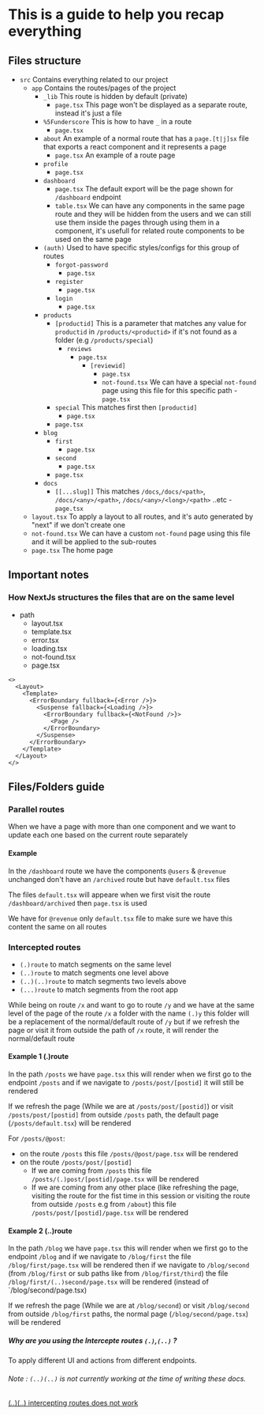 # This is a guide to help you recap everything

## Files structure

- `src`
  Contains everything related to our project
  - `app`
    Contains the routes/pages of the project
    - `_lib`
      This route is hidden by default (private)
      - `page.tsx`
      This page won't be displayed as a separate route, instead it's just a file
    - `%5Funderscore`
      This is how to have `_` in a route
      - `page.tsx`
    - `about`
      An example of a normal route that has a `page.[t|j]sx` file that exports a react component and it represents a page
      - `page.tsx`
        An example of a route page
    - `profile`
      - `page.tsx`
    - `dashboard`
      - `page.tsx`
      The default export will be the page shown for `/dashboard` endpoint
      - `table.tsx`
        We can have any components in the same page route and they will be hidden from the users and we can still use them inside the pages through using them in a component, it's usefull for related route components to be used on the same page
    - `(auth)`
      Used to have specific styles/configs for this group of routes
      - `forgot-password`
        - `page.tsx`
      - `register`
        - `page.tsx`
      - `login`
        - `page.tsx`
    - `products`
      - `[productid]`
        This is a parameter that matches any value for `productid` in `/products/<productid>` if it's not found as a folder (e.g `/products/special`)
        - `reviews`
          - `page.tsx`
            - `[reviewid]`
              - `page.tsx`
              - `not-found.tsx`
        We can have a special `not-found` page using this file for this specific path - `page.tsx`
      - `special`
      This matches first then `[productid]`
        - `page.tsx`
      - `page.tsx`
    - `blog`
      - `first`
        - `page.tsx`
      - `second`
        - `page.tsx`
      - `page.tsx`
    - `docs`
      - `[[...slug]]`
        This matches `/docs`,`/docs/<path>`, `/docs/<any>/<path>`, `/docs/<any>/<long>/<path>` ..etc - `page.tsx`
  - `layout.tsx`
    To apply a layout to all routes, and it's auto generated by "next" if we don't create one
  - `not-found.tsx`
    We can have a custom `not-found` page using this file and it will be applied to the sub-routes
  - `page.tsx`
    The home page

## Important notes

<!-- ### To enable TailwindCSS
You need to `import './globals.css'` in a `page.tsx` or a `layout.tsx` -->
### How NextJs structures the files that are on the same level
- path
  - layout.tsx
  - template.tsx
  - error.tsx
  - loading.tsx
  - not-found.tsx
  - page.tsx
```tsx
<>
  <Layout>
    <Template>
      <ErrorBoundary fullback={<Error />}>
        <Suspense fallback={<Loading />}>
          <ErrorBoundary fullback={<NotFound />}>
            <Page />
          </ErrorBoundary>
        </Suspense>
      </ErrorBoundary>
    </Template>
  </Layout>
</>
```
## Files/Folders guide

<!-- ### src
This folder contains everything we mainly focus on

Like tsx/jsx files for generating the html and js files for our pages

### layout.tsx
This has common designs and components that all pages share

### page.tsx
This represents a page -->

### Parallel routes
When we have a page with more than one component and we want to update each one based on the current route separately
#### Example
In the `/dashboard` route we have the components `@users` & `@revenue` unchanged don't have an `/archived` route but have `default.tsx` files

The files `default.tsx` will appeare when we first visit the route `/dashboard/archived` then `page.tsx` is used

We have for `@revenue` only `default.tsx` file to make sure we have this content the same on all routes

### Intercepted routes
- `(.)route` to match segments on the same level
- `(..)route` to match segments one level above
- `(..)(..)route` to match segments two levels above
- `(...)route` to match segments from the root app

While being on route `/x` and want to go to route `/y` and we have at the same level of the page of the route `/x` a folder with the name `(.)y` this folder will be a replacement of the normal/default route of `/y` but if we refresh the page or visit it from outside the path of `/x` route, it will render the normal/default route
<!-- 
`(..)route`

While being on route `/x` and want to go to route `/y` and we have at the same level of the page of the route `/x` a folder with the name `(.)y` this folder will be a replacement of the normal/default route of `/y` but if we refresh the page or visit it from outside the path of `/x` route, it will render the normal/default route -->

#### Example 1 (.)route
In the path `/posts` we have `page.tsx` this will render when we first go to the endpoint `/posts` and if we navigate to `/posts/post/[postid]` it will still be rendered

If we refresh the page (While we are at `/posts/post/[postid]`) or visit `/posts/post/[postid]` from outside `/posts` path, the default page (`/posts/default.tsx`) will be rendered

For `/posts/@post`:
- on the route `/posts` this file `/posts/@post/page.tsx` will be rendered
- on the route `/posts/post/[postid]`
  - If we are coming from `/posts` this file `/posts/(.)post/[postid]/page.tsx` will be rendered
  - If we are coming from any other place (like refreshing the page, visiting the route for the fist time in this session or visiting the route from outside `/posts` e.g from `/about`) this file `/posts/post/[postid]/page.tsx` will be rendered

#### Example 2 (..)route
In the path `/blog` we have `page.tsx` this will render when we first go to the endpoint `/blog` and if we navigate to `/blog/first` the file `/blog/first/page.tsx` will be rendered then if we navigate to `/blog/second` (from `/blog/first` or sub paths like from `/blog/first/third`) the file `/blog/first/(..)second/page.tsx` will be rendered (instead of `/blog/second/page.tsx)

If we refresh the page (While we are at `/blog/second`) or visit `/blog/second` from outside `/blog/first` paths, the normal page (`/blog/second/page.tsx`) will be rendered

<!-- @todo : Write scenarios like navigating from one route to another... -->

##### Why are you using the Intercepte routes `(.)`,`(..)` ?
To apply different UI and actions from different endpoints.

###### Note : `(..)(..)` is not currently working at the time of writing these docs.
[(..)(..) intercepting routes does not work](https://github.com/vercel/next.js/issues/57016)